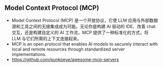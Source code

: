 ## Model Context Protocol (MCP)
- Model Context Protocol (MCP) 是一个开放协议，它使 LLM 应用与外部数据源和工具之间的无缝集成成为可能。无论你是构建 AI 驱动的 IDE、改善 chat 交互，还是构建自定义的 AI 工作流，MCP 提供了一种标准化的方式，将 LLM 与它们所需的上下文连接起来。
- MCP is an open protocol that enables AI models to securely interact with local and remote resources through standardized server implementations.
- https://github.com/punkpeye/awesome-mcp-servers